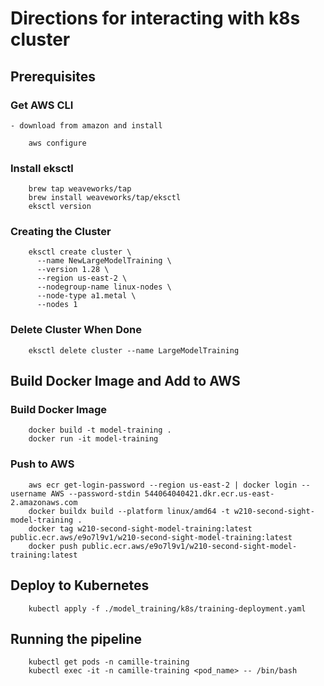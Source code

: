# Directions for interacting with k8s cluster

## Prerequisites
### Get AWS CLI
    - download from amazon and install

        aws configure
### Install eksctl
        brew tap weaveworks/tap
        brew install weaveworks/tap/eksctl
        eksctl version


### Creating the Cluster

        eksctl create cluster \
          --name NewLargeModelTraining \
          --version 1.28 \
          --region us-east-2 \
          --nodegroup-name linux-nodes \
          --node-type a1.metal \
          --nodes 1


### Delete Cluster When Done

        eksctl delete cluster --name LargeModelTraining


## Build Docker Image and Add to AWS

### Build Docker Image

        docker build -t model-training .
        docker run -it model-training
        
### Push to AWS
        aws ecr get-login-password --region us-east-2 | docker login --username AWS --password-stdin 544064040421.dkr.ecr.us-east-2.amazonaws.com
        docker buildx build --platform linux/amd64 -t w210-second-sight-model-training .
        docker tag w210-second-sight-model-training:latest public.ecr.aws/e9o7l9v1/w210-second-sight-model-training:latest
        docker push public.ecr.aws/e9o7l9v1/w210-second-sight-model-training:latest

## Deploy to Kubernetes
        kubectl apply -f ./model_training/k8s/training-deployment.yaml

## Running the pipeline
        kubectl get pods -n camille-training
        kubectl exec -it -n camille-training <pod_name> -- /bin/bash
    
